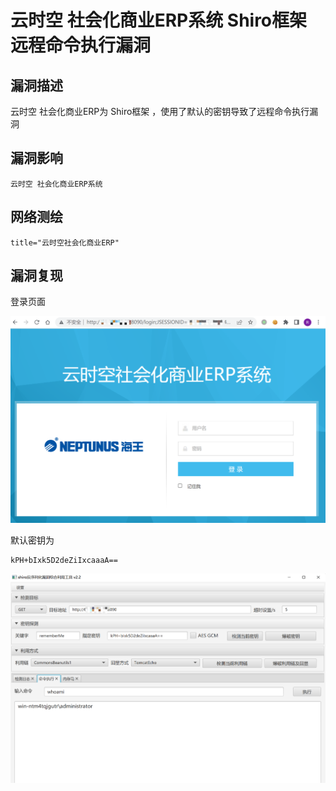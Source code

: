 # 

# 云时空 社会化商业ERP系统 Shiro框架 远程命令执行漏洞

## 漏洞描述

云时空 社会化商业ERP为 Shiro框架 ，使用了默认的密钥导致了远程命令执行漏洞

## 漏洞影响

```
云时空 社会化商业ERP系统
```

## 网络测绘

```
title="云时空社会化商业ERP"
```

## 漏洞复现

登录页面

![image-20220525102459840](./images/202205251024908.png)

默认密钥为

```
kPH+bIxk5D2deZiIxcaaaA==
```

![image-20220525102542474](./images/202205251025549.png)


